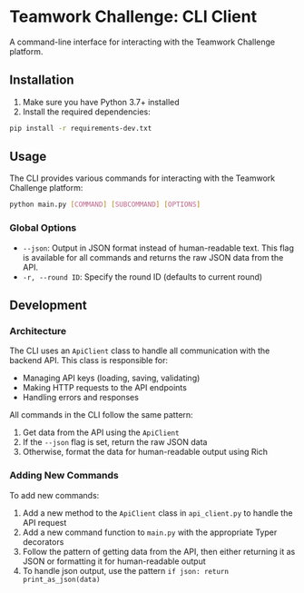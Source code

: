 # Teamwork Challenge: CLI Client

A command-line interface for interacting with the Teamwork Challenge platform.

## Installation

1. Make sure you have Python 3.7+ installed
2. Install the required dependencies:

```bash
pip install -r requirements-dev.txt
```

## Usage

The CLI provides various commands for interacting with the Teamwork Challenge platform:

```bash
python main.py [COMMAND] [SUBCOMMAND] [OPTIONS]
```

### Global Options

- `--json`: Output in JSON format instead of human-readable text. This flag is available for all commands and returns the raw JSON data from the API.
- `-r, --round ID`: Specify the round ID (defaults to current round)


## Development

### Architecture

The CLI uses an `ApiClient` class to handle all communication with the backend API. This class is responsible for:

- Managing API keys (loading, saving, validating)
- Making HTTP requests to the API endpoints
- Handling errors and responses

All commands in the CLI follow the same pattern:

1. Get data from the API using the `ApiClient`
2. If the `--json` flag is set, return the raw JSON data
3. Otherwise, format the data for human-readable output using Rich

### Adding New Commands

To add new commands:

1. Add a new method to the `ApiClient` class in `api_client.py` to handle the API request
2. Add a new command function to `main.py` with the appropriate Typer decorators
3. Follow the pattern of getting data from the API, then either returning it as JSON or formatting it for human-readable output
4. To handle json output, use the pattern `if json: return print_as_json(data)`
